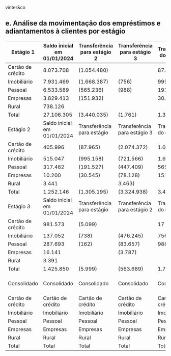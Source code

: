 <!-- image -->

vinter&amp;co

## e. Análise da movimentação dos empréstimos e adiantamentos à clientes por estágio

| Estágio 1         | Saldo inicial em 01/01/2024   | Transferência para estágio 2   | Transferência para estágio 3   | Transferência do estágio 2   | Transferência do estágio 3   | Contratos finalizados   | Baixas para prejuízo   | Originação (recebimento)   | Saldo final em 31/12/2024   |
|-------------------|-------------------------------|--------------------------------|--------------------------------|------------------------------|------------------------------|-------------------------|------------------------|----------------------------|-----------------------------|
| Cartão de crédito | 8.073.708                     | (1.054.480)                    |                                | 87.965                       | 5.099                        | (3.708.957)             |                        | 6.927.321                  | 10.330.639                  |
| Imobiliário       | 7.931.469                     | (1.668.387)                    | (756)                          | 995.158                      | 738                          | (1.315.562)             |                        | 4.254.268                  | 10.196.928                  |
| Pessoal           | 6.533.589                     | (565.236)                      | (988)                          | 191.527                      | 162                          | (2.608.266)             |                        | 3.839.091                  | 7.389.879                   |
| Empresas          | 3.829.413                     | (151.932)                      |                                | 30.545                       |                              | (9.906.660)             |                        | 10.086.312                 | 3.887.678                   |
| Rural             | 738.126                       |                                |                                |                              |                              | (784.809)               |                        | 387.517                    | 340.834                     |
| Total             | 27.106.305                    | (3.440.035)                    | (1.761)                        | 1.305.195                    | 5.999                        | (18.324.254)            |                        | 25.494.509                 | 32.145.958                  |
| Estágio 2         | Saldo inicial em 01/01/2024   | Transferência para estágio     | Transferência para estágio 3   | Transferência do estágio     | Transferência do estágio 3   | Contratos finalizados   | Baixas para prejuízo   | Originação (recebimento)   | Saldo final em 31/12/2024   |
| Cartão de crédito | 405.996                       | (87.965)                       | (2.074.372)                    | 1.054.480                    |                              | (1.335.185)             |                        | 2.318.549                  | 281.503                     |
| Imobiliário       | 515.047                       | (995.158)                      | (721.566)                      | 1.668.387                    | 476.245                      | (92.913)                |                        | (14.911)                   | 835.131                     |
| Pessoal           | 317.462                       | (191.527)                      | (447.409)                      | 565.236                      | 83.657                       | (554.117)               |                        | 484.514                    | 257.816                     |
| Empresas          | 10.200                        | (30.545)                       | (78.128)                       | 151.932                      | 3.787                        | (8.528)                 |                        | (4.628)                    | 44.090                      |
| Rural             | 3.441                         |                                | 3.463)                         |                              |                              |                         |                        | 22                         |                             |
| Total             | 1.252.146                     | (1.305.195)                    | (3.324.938)                    | 3.440.035                    | 563.689                      | (1.990.743)             |                        | 2.783.546                  | 1.418.540                   |
| Estágio 3         | Saldo inicial em 01/01/2024   | Transferência para estágio     | Transferência para estágio 2   | Transferência do estágio     | Transferência do estágio 2   | Contratos finalizados   | Baixas para prejuízo   | Originação (recebimento)   | Saldo final em 31/12/2024   |
| Cartão de crédito | 981.573                       | (5.099)                        |                                | 17                           | 2.074.372                    | (546.766)               | (1.317.366)            | 1.017                      | 1.187.748                   |
| Imobiliário       | 137.052                       | (738)                          | (476.245)                      | 756                          | 721.566                      | (136.123)               | (22.505)               | (5.635)                    | 218.128                     |
| Pessoal           | 287.693                       | (162)                          | (83.657)                       | 988                          | 447.409                      | (191.843)               | (244.125)              | 372.793                    | 589.096                     |
| Empresas          | 16.141                        |                                | (3.787)                        |                              | 78.128                       | (1.911)                 | (16.704)               |                            | 36.823                      |
| Rural             | 3.391                         |                                |                                |                              | 3.463                        |                         | (6.854)                |                            |                             |
| Total             | 1.425.850                     | (5.999)                        | (563.689)                      | 1.761                        | 3.324.938                    | (876.643)               | (1.607.554)            | 333.131                    | 2.031.795                   |
| Consolidado       | Consolidado                   | Consolidado                    | Consolidado                    | Consolidado                  | Saldo inicial em 01/01/2024  | Contratos finalizados   | Baixas para prejuízo   | Originação (recebimento)   | Saldo final em 31/12/2024   |
| Cartão de crédito | Cartão de crédito             | Cartão de crédito              | Cartão de crédito              | Cartão de crédito            | 9.461.277                    | (5.590.908)             | (1.317.366)            | 9.246.887                  | 11.799.890                  |
| Imobiliário       | Imobiliário                   | Imobiliário                    | Imobiliário                    | Imobiliário                  | 8.583.568                    | (1.544.598)             | (22.505)               | 4.233.722                  | 11.250.187                  |
| Pessoal           | Pessoal                       | Pessoal                        | Pessoal                        | Pessoal                      | 7.138.744                    | (3.354.226)             | (244.125)              | 4.696.398                  | 8.236.791                   |
| Empresas          | Empresas                      | Empresas                       | Empresas                       | Empresas                     | 3.855.754                    | (9.917.099)             | 704) (16.              | 10.046.640                 | 3.968.591                   |
| Rural             | Rural                         | Rural                          | Rural                          | Rural                        | 744.958                      | (784.809)               | (6.854)                | 387.539                    | 340.834                     |
| Total             | Total                         | Total                          | Total                          | Total                        | 29.784.301                   | (21.191.640)            | (1.607.554)            | 28.611.186                 | 35.596.293                  |
